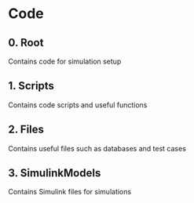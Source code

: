 # Code

## 0. Root
Contains code for simulation setup
## 1. Scripts
Contains code scripts and useful functions
## 2. Files
Contains useful files such as databases and test cases
## 3. SimulinkModels
Contains Simulink files for simulations
